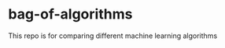 bag-of-algorithms
=================

This repo is for comparing different machine learning algorithms 
